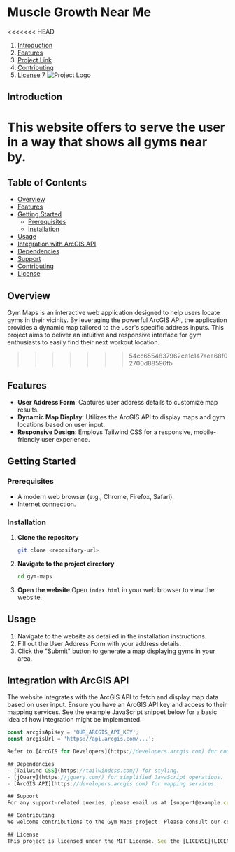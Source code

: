 # Muscle Growth Near Me

<<<<<<< HEAD
1. [Introduction](#introduction)
2. [Features](#features)
5. [Project Link](#project-link)
5. [Contributing](#contributing)
6. [License](#license)
7
![Project Logo](**)

## Introduction

This website offers to serve the user in a way that shows all gyms near by.
=======
## Table of Contents
- [Overview](#overview)
- [Features](#features)
- [Getting Started](#getting-started)
  - [Prerequisites](#prerequisites)
  - [Installation](#installation)
- [Usage](#usage)
- [Integration with ArcGIS API](#integration-with-arcgis-api)
- [Dependencies](#dependencies)
- [Support](#support)
- [Contributing](#contributing)
- [License](#license)

## Overview
Gym Maps is an interactive web application designed to help users locate gyms in their vicinity. By leveraging the powerful ArcGIS API, the application provides a dynamic map tailored to the user's specific address inputs. This project aims to deliver an intuitive and responsive interface for gym enthusiasts to easily find their next workout location.
>>>>>>> 54cc6554837962ce1c147aee68f02700d88596fb

## Features
- **User Address Form**: Captures user address details to customize map results.
- **Dynamic Map Display**: Utilizes the ArcGIS API to display maps and gym locations based on user input.
- **Responsive Design**: Employs Tailwind CSS for a responsive, mobile-friendly user experience.

## Getting Started

### Prerequisites
- A modern web browser (e.g., Chrome, Firefox, Safari).
- Internet connection.

### Installation
1. **Clone the repository**
    ```sh
    git clone <repository-url>
    ```
2. **Navigate to the project directory**
    ```sh
    cd gym-maps
    ```
3. **Open the website**
    Open `index.html` in your web browser to view the website.

## Usage
1. Navigate to the website as detailed in the installation instructions.
2. Fill out the User Address Form with your address details.
3. Click the "Submit" button to generate a map displaying gyms in your area.

## Integration with ArcGIS API
The website integrates with the ArcGIS API to fetch and display map data based on user input. Ensure you have an ArcGIS API key and access to their mapping services. See the example JavaScript snippet below for a basic idea of how integration might be implemented.
```javascript
const arcgisApiKey = 'OUR_ARCGIS_API_KEY';
const arcgisUrl = 'https://api.arcgis.com/...';

Refer to [ArcGIS for Developers](https://developers.arcgis.com) for comprehensive API documentation.

## Dependencies
- [Tailwind CSS](https://tailwindcss.com/) for styling.
- [jQuery](https://jquery.com/) for simplified JavaScript operations.
- [ArcGIS API](https://developers.arcgis.com) for mapping services.

## Support
For any support-related queries, please email us at [support@example.com](mailto:support@example.com).

## Contributing
We welcome contributions to the Gym Maps project! Please consult our contributing guidelines for more details on how to participate.

## License
This project is licensed under the MIT License. See the [LICENSE](LICENSE.md) file for more details.
